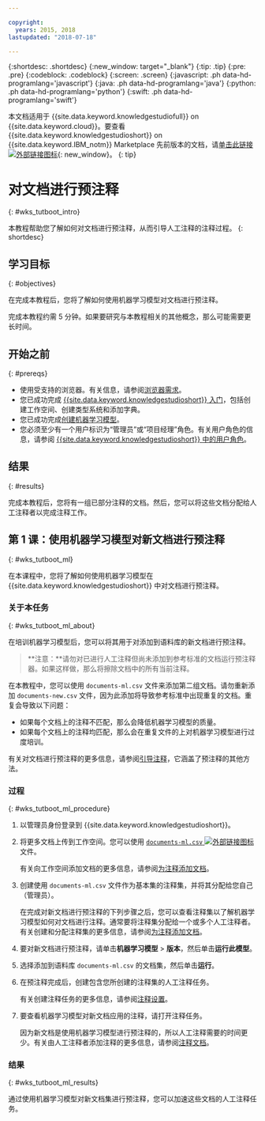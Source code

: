 ```yaml
---

copyright:
  years: 2015, 2018
lastupdated: "2018-07-18"

---
```


{:shortdesc: .shortdesc}
{:new_window: target="_blank"}
{:tip: .tip}
{:pre: .pre}
{:codeblock: .codeblock}
{:screen: .screen}
{:javascript: .ph data-hd-programlang='javascript'}
{:java: .ph data-hd-programlang='java'}
{:python: .ph data-hd-programlang='python'}
{:swift: .ph data-hd-programlang='swift'}

本文档适用于 {{site.data.keyword.knowledgestudiofull}} on {{site.data.keyword.cloud}}。要查看 {{site.data.keyword.knowledgestudioshort}} on {{site.data.keyword.IBM_notm}} Marketplace 先前版本的文档，请[单击此链接 ![外部链接图标](../../icons/launch-glyph.svg "外部链接图标")](https://{DomainName}/docs/services/knowledge-studio/tutorials-bootstrap-annotation.html){: new_window}。
{: tip}

# 对文档进行预注释
{: #wks_tutboot_intro}

本教程帮助您了解如何对文档进行预注释，从而引导人工注释的注释过程。
{: shortdesc}

## 学习目标
{: #objectives}

在完成本教程后，您将了解如何使用机器学习模型对文档进行预注释。

完成本教程约需 5 分钟。如果要研究与本教程相关的其他概念，那么可能需要更长时间。

## 开始之前
{: #prereqs}

- 使用受支持的浏览器。有关信息，请参阅[浏览器需求](/docs/services/watson-knowledge-studio/system-requirements.html)。
- 您已成功完成 [{{site.data.keyword.knowledgestudioshort}} 入门](/docs/services/watson-knowledge-studio/tutorials-create-project.html)，包括创建工作空间、创建类型系统和添加字典。
- 您已成功完成[创建机器学习模型](/docs/services/watson-knowledge-studio/tutorials-create-ml-model.html)。
- 您必须至少有一个用户标识为“管理员”或“项目经理”角色。有关用户角色的信息，请参阅 [{{site.data.keyword.knowledgestudioshort}} 中的用户角色](/docs/services/watson-knowledge-studio/roles.html)。

## 结果
{: #results}

完成本教程后，您将有一组已部分注释的文档。然后，您可以将这些文档分配给人工注释者以完成注释工作。

## 第 1 课：使用机器学习模型对新文档进行预注释
{: #wks_tutboot_ml}

在本课程中，您将了解如何使用机器学习模型在 {{site.data.keyword.knowledgestudioshort}} 中对文档进行预注释。

### 关于本任务
{: #wks_tutboot_ml_about}

在培训机器学习模型后，您可以将其用于对添加到语料库的新文档进行预注释。

> **注意：**请勿对已进行人工注释但尚未添加到参考标准的文档运行预注释器。如果这样做，那么将擦除文档中的所有当前注释。

在本教程中，您可以使用 `documents-ml.csv` 文件来添加第二组文档。请勿重新添加 `documents-new.csv` 文件，因为此添加将导致参考标准中出现重复的文档。重复会导致以下问题：

- 如果每个文档上的注释不匹配，那么会降低机器学习模型的质量。
- 如果每个文档上的注释均匹配，那么会在重复文件的上对机器学习模型进行过度培训。

有关对文档进行预注释的更多信息，请参阅[引导注释](/docs/services/watson-knowledge-studio/preannotation.html)，它涵盖了预注释的其他方法。

### 过程
{: #wks_tutboot_ml_procedure}

1. 以管理员身份登录到 {{site.data.keyword.knowledgestudioshort}}。
1. 将更多文档上传到工作空间。您可以使用 <a target="_blank" href="https://watson-developer-cloud.github.io/doc-tutorial-downloads/knowledge-studio/documents-ml.csv" download>`documents-ml.csv` <img src="../../icons/launch-glyph.svg" alt="外部链接图标" title="外部链接图标" class="style-scope doc-content"></a> 文件。

    有关向工作空间添加文档的更多信息，请参阅[为注释添加文档](/docs/services/watson-knowledge-studio/documents-for-annotation.html)。

1. 创建使用 `documents-ml.csv` 文件作为基本集的注释集，并将其分配给您自己（管理员）。

    在完成对新文档进行预注释的下列步骤之后，您可以查看注释集以了解机器学习模型如何对文档进行注释。通常要将注释集分配给一个或多个人工注释者。有关创建和分配注释集的更多信息，请参阅[为注释添加文档](/docs/services/watson-knowledge-studio/documents-for-annotation.html)。

1. 要对新文档进行预注释，请单击**机器学习模型** > **版本**，然后单击**运行此模型**。
1. 选择添加到语料库 `documents-ml.csv` 的文档集，然后单击**运行**。
1. 在预注释完成后，创建包含您所创建的注释集的人工注释任务。

    有关创建注释任务的更多信息，请参阅[注释设置](/docs/services/watson-knowledge-studio/annotate-documents.html)。

1. 要查看机器学习模型对新文档应用的注释，请打开注释任务。

    因为新文档是使用机器学习模型进行预注释的，所以人工注释需要的时间更少。有关由人工注释者添加注释的更多信息，请参阅[注释文档](/docs/services/watson-knowledge-studio/user-guide.html)。

### 结果
{: #wks_tutboot_ml_results}

通过使用机器学习模型对新文档集进行预注释，您可以加速这些文档的人工注释任务。

